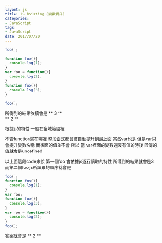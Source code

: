 ```yaml
---
layout: js
title: JS hoisting (變數提升)
categories:
- JavaScript
tags:
- JavaScript
date: 2017/07/20
---
```


```javascript
foo();

function foo(){
  console.log(1);
}
var foo = function(){
  console.log(2);
}
function foo(){
  console.log(3);
}

foo();
```

所得到的結果依續會是
** 3 **  
** 2 **

根據js的特性
一般在全域範圍裡

不管function寫在哪裡 整段函式都會被自動提升到最上面
當然var也是 但是var只會提升變數名稱 而後面的值並不會
所以 當 var裡面的變數還沒有值的時後 回傳的值就會是undefined

以上面這段code來說 第一個foo 會依據js逐行讀取的特性 所得到的結果就會是3
而第二個foo js所讀取的順序就會是

```javascript
foo();
function foo(){
  console.log(1);
}
var foo;
function foo(){
  console.log(3);
}
var foo = function(){
  console.log(2);
}
foo();
```
答案就會是 ** 2 **

